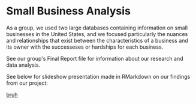 # Small Business Analysis

As a group, we used two large databases containing information on small businesses in the United States, and we focused particularly the nuances and relationships that exist between the characteristics of a business and its owner with the successeses or hardships for each business. 

See our group's Final Report file for information about our research and data analysis.


See below for slideshow presentation made in RMarkdown on our findings from our project:

[bruh](file:///C:/Users/sebas/OneDrive/Documents/Stat%20405/group7slides.html#1)
